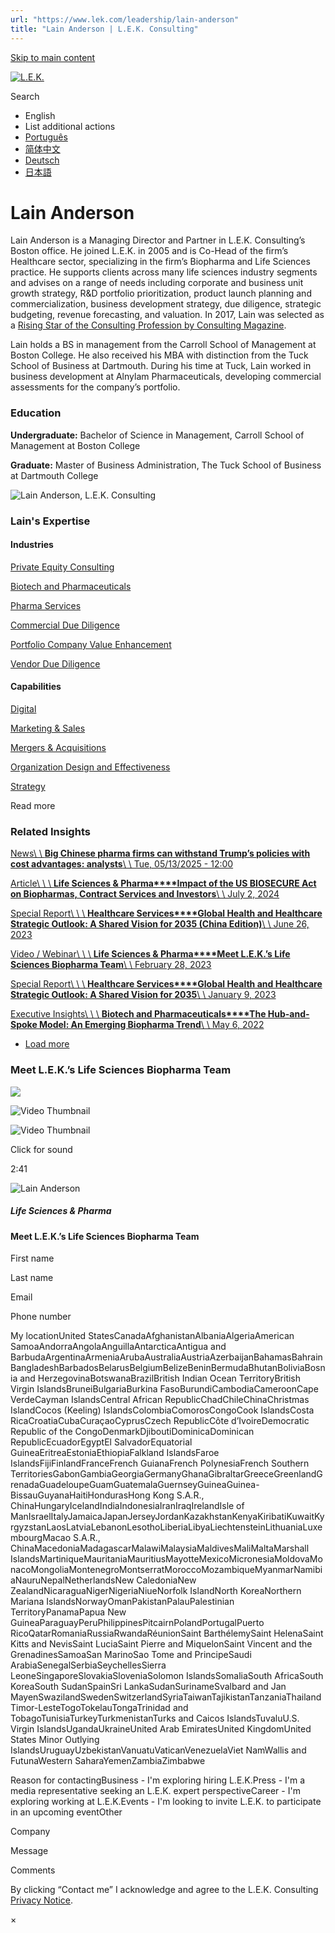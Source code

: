 ```yaml
---
url: "https://www.lek.com/leadership/lain-anderson"
title: "Lain Anderson | L.E.K. Consulting"
---
```


[Skip to main content](https://www.lek.com/leadership/lain-anderson#main-content)

[![L.E.K.](https://www.lek.com/themes/lek/images/new-logo.svg)](https://www.lek.com/ "L.E.K.")

Search

- English
- List additional actions
- [Português](https://www.lek.com/pt-br/lek-brazil)
- [简体中文](https://www.lek.com/zh-hant/lek-china)
- [Deutsch](https://www.lek.com/de/lek-germany)
- [日本語](https://www.lek.com/ja/lek-japan)

# Lain Anderson

Lain Anderson is a Managing Director and Partner in L.E.K. Consulting’s Boston office. He joined L.E.K. in 2005 and is Co-Head of the firm’s Healthcare sector, specializing in the firm’s Biopharma and Life Sciences practice. He supports clients across many life sciences industry segments and advises on a range of needs including corporate and business unit growth strategy, R&D portfolio prioritization, product launch planning and commercialization, business development strategy, due diligence, strategic budgeting, revenue forecasting, and valuation. In 2017, Lain was selected as a [Rising Star of the Consulting Profession by Consulting Magazine](https://www.lek.com/press/leks-lain-anderson-named-2017-rising-star-profession-consulting-magazine).

Lain holds a BS in management from the Carroll School of Management at Boston College. He also received his MBA with distinction from the Tuck School of Business at Dartmouth. During his time at Tuck, Lain worked in business development at Alnylam Pharmaceuticals, developing commercial assessments for the company’s portfolio.

### Education

**Undergraduate:** Bachelor of Science in Management, Carroll School of Management at Boston College

**Graduate:** Master of Business Administration, The Tuck School of Business at Dartmouth College

![Lain Anderson, L.E.K. Consulting](https://www.lek.com/sites/default/files/profile-images/lain-anderson_web.jpg)

### Lain's Expertise

#### Industries

[Private Equity Consulting](https://www.lek.com/industries/private-equity-pe)

[Biotech and Pharmaceuticals](https://www.lek.com/industries/life-sciences-pharma/biotech-pharmaceutical)

[Pharma Services](https://www.lek.com/industries/life-sciences-pharma/pharma-services)

[Commercial Due Diligence](https://www.lek.com/industries/private-equity-pe/commercial-due-diligence-cdd)

[Portfolio Company Value Enhancement](https://www.lek.com/industries/private-equity-pe/portfolio-company-value-enhancement)

[Vendor Due Diligence](https://www.lek.com/industries/private-equity-pe/vendor-due-diligence-vdd)

#### Capabilities

[Digital](https://www.lek.com/capabilities/digital)

[Marketing & Sales](https://www.lek.com/capabilities/marketing-and-sales)

[Mergers & Acquisitions](https://www.lek.com/capabilities/mergers-acquisitions)

[Organization Design and Effectiveness](https://www.lek.com/capabilities/organizational-strategy)

[Strategy](https://www.lek.com/capabilities/strategy)

Read more

### Related Insights

[News\\
\\
**Big Chinese pharma firms can withstand Trump’s policies with cost advantages: analysts**\\
\\
Tue, 05/13/2025 - 12:00](https://www.lek.com/press/big-chinese-pharma-firms-can-withstand-trumps-policies-cost-advantages-analysts)

[Article\\
\\
\\
**Life Sciences & Pharma****Impact of the US BIOSECURE Act on Biopharmas, Contract Services and Investors**\\
\\
July 2, 2024](https://www.lek.com/insights/hea/global/ar/impact-us-biosecure-act-biopharmas-contract-services-and-investors)

[Special Report\\
\\
\\
**Healthcare Services****Global Health and Healthcare Strategic Outlook: A Shared Vision for 2035 (China Edition)**\\
\\
June 26, 2023](https://www.lek.com/insights/hea/cn/sr/global-health-and-healthcare-strategic-outlook-shared-vision-2035-china-edition)

[Video / Webinar\\
\\
\\
**Life Sciences & Pharma****Meet L.E.K.’s Life Sciences Biopharma Team**\\
\\
February 28, 2023](https://www.lek.com/insights/hea/global/vd/meet-leks-life-sciences-biopharma-team)

[Special Report\\
\\
\\
**Healthcare Services****Global Health and Healthcare Strategic Outlook: A Shared Vision for 2035**\\
\\
January 9, 2023](https://www.lek.com/insights/hea/global/sr/global-health-and-healthcare-strategic-outlook-2023)

[Executive Insights\\
\\
\\
**Biotech and Pharmaceuticals****The Hub-and-Spoke Model: An Emerging Biopharma Trend**\\
\\
May 6, 2022](https://www.lek.com/insights/ei/hub-and-spoke-model-emerging-biopharma-trend)

- [Load more](https://www.lek.com/leadership/lain-anderson?page=1 "Load more items")

### Meet L.E.K.’s Life Sciences Biopharma Team

![](https://fast.wistia.com/embed/medias/lv0mcxki8l/swatch)

![Video Thumbnail](https://fast.wistia.com/embed/medias/lv0mcxki8l/swatch)

![Video Thumbnail](https://embed-ssl.wistia.com/deliveries/357af291d18c17fe97a4a4c9a74598b2.webp?image_crop_resized=1920x1080)

Click for sound

2:41

![Lain Anderson](https://www.lek.com/sites/default/files/teaser-images/meet-biopharma-team_teaser.jpg)

##### Life Sciences & Pharma

#### Meet L.E.K.’s Life Sciences Biopharma Team

First name

Last name

Email

Phone number

My locationUnited StatesCanadaAfghanistanAlbaniaAlgeriaAmerican SamoaAndorraAngolaAnguillaAntarcticaAntigua and BarbudaArgentinaArmeniaArubaAustraliaAustriaAzerbaijanBahamasBahrainBangladeshBarbadosBelarusBelgiumBelizeBeninBermudaBhutanBoliviaBosnia and HerzegovinaBotswanaBrazilBritish Indian Ocean TerritoryBritish Virgin IslandsBruneiBulgariaBurkina FasoBurundiCambodiaCameroonCape VerdeCayman IslandsCentral African RepublicChadChileChinaChristmas IslandCocos (Keeling) IslandsColombiaComorosCongoCook IslandsCosta RicaCroatiaCubaCuraçaoCyprusCzech RepublicCôte d’IvoireDemocratic Republic of the CongoDenmarkDjiboutiDominicaDominican RepublicEcuadorEgyptEl SalvadorEquatorial GuineaEritreaEstoniaEthiopiaFalkland IslandsFaroe IslandsFijiFinlandFranceFrench GuianaFrench PolynesiaFrench Southern TerritoriesGabonGambiaGeorgiaGermanyGhanaGibraltarGreeceGreenlandGrenadaGuadeloupeGuamGuatemalaGuernseyGuineaGuinea-BissauGuyanaHaitiHondurasHong Kong S.A.R., ChinaHungaryIcelandIndiaIndonesiaIranIraqIrelandIsle of ManIsraelItalyJamaicaJapanJerseyJordanKazakhstanKenyaKiribatiKuwaitKyrgyzstanLaosLatviaLebanonLesothoLiberiaLibyaLiechtensteinLithuaniaLuxembourgMacao S.A.R., ChinaMacedoniaMadagascarMalawiMalaysiaMaldivesMaliMaltaMarshall IslandsMartiniqueMauritaniaMauritiusMayotteMexicoMicronesiaMoldovaMonacoMongoliaMontenegroMontserratMoroccoMozambiqueMyanmarNamibiaNauruNepalNetherlandsNew CaledoniaNew ZealandNicaraguaNigerNigeriaNiueNorfolk IslandNorth KoreaNorthern Mariana IslandsNorwayOmanPakistanPalauPalestinian TerritoryPanamaPapua New GuineaParaguayPeruPhilippinesPitcairnPolandPortugalPuerto RicoQatarRomaniaRussiaRwandaRéunionSaint BarthélemySaint HelenaSaint Kitts and NevisSaint LuciaSaint Pierre and MiquelonSaint Vincent and the GrenadinesSamoaSan MarinoSao Tome and PrincipeSaudi ArabiaSenegalSerbiaSeychellesSierra LeoneSingaporeSlovakiaSloveniaSolomon IslandsSomaliaSouth AfricaSouth KoreaSouth SudanSpainSri LankaSudanSurinameSvalbard and Jan MayenSwazilandSwedenSwitzerlandSyriaTaiwanTajikistanTanzaniaThailandTimor-LesteTogoTokelauTongaTrinidad and TobagoTunisiaTurkeyTurkmenistanTurks and Caicos IslandsTuvaluU.S. Virgin IslandsUgandaUkraineUnited Arab EmiratesUnited KingdomUnited States Minor Outlying IslandsUruguayUzbekistanVanuatuVaticanVenezuelaViet NamWallis and FutunaWestern SaharaYemenZambiaZimbabwe

Reason for contactingBusiness - I'm exploring hiring L.E.K.Press - I'm a media representative seeking an L.E.K. expert perspectiveCareer - I'm exploring working at L.E.K.Events - I'm looking to invite L.E.K. to participate in an upcoming eventOther

Company

Message

Comments

By clicking “Contact me” I acknowledge and agree to the L.E.K. Consulting [Privacy Notice](https://www.lek.com/lek-consulting-privacy-policy).

×